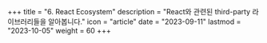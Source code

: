 +++
title = "6. React Ecosystem"
description = "React와 관련된 third-party 라이브러리들을 알아봅니다."
icon = "article"
date = "2023-09-11"
lastmod = "2023-10-05"
weight = 60
+++
